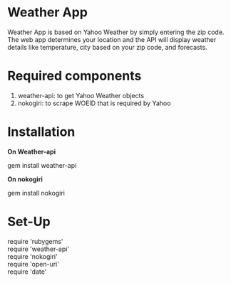 # Weather App 
Weather App is based on Yahoo Weather by simply entering the zip code. The web app determines your location and the 
API will display weather details like temperature, city based on your zip code, and forecasts.

# Required components

1. weather-api: to get Yahoo Weather objects
2. nokogiri: to scrape WOEID that is required by Yahoo

# Installation

**On Weather-api**

gem install weather-api

**On nokogiri**

gem install nokogiri

# Set-Up
require 'rubygems'<br>
require 'weather-api'<br>
require 'nokogiri'<br>
require 'open-uri'<br>
require 'date'<br>




